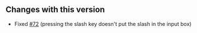 ## Changes with this version
- Fixed [#72](https://www.github.com/mrbuilder1961/ChatPatches/issues/72) (pressing the slash key doesn't put the slash in the input box)
